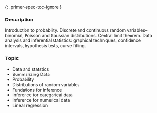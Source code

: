 {: .primer-spec-toc-ignore }

### Description

Introduction to probability. Discrete and continuous random variables–binomial, Poisson and Gaussian distributions. Central limit theorem. Data analysis and inferential statistics: graphical techniques, confidence intervals, hypothesis tests, curve fitting. 

### Topic

- Data and statstics
- Summarizing Data
- Probability
- Distributions of random variables
- Fundations for inference
- Inference for categorical data
- Inference for numerical data
- Linear regression
